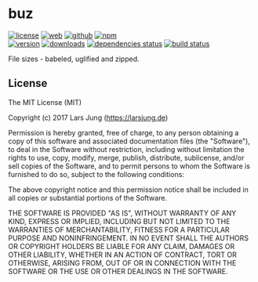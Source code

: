 # buz

[![license][license-img]][github] [![web][web-img]][web] [![github][github-img]][github] [![npm][npm-img]][npm]  
[![version][npm-v-img]][npm] [![downloads][npm-dm-img]][npm] [![dependencies status][gemnasium-img]][gemnasium] [![build status][travis-img]][travis]

File sizes - babeled, uglified and zipped.


## License
The MIT License (MIT)

Copyright (c) 2017 Lars Jung (https://larsjung.de)

Permission is hereby granted, free of charge, to any person obtaining a copy
of this software and associated documentation files (the "Software"), to deal
in the Software without restriction, including without limitation the rights
to use, copy, modify, merge, publish, distribute, sublicense, and/or sell
copies of the Software, and to permit persons to whom the Software is
furnished to do so, subject to the following conditions:

The above copyright notice and this permission notice shall be included in
all copies or substantial portions of the Software.

THE SOFTWARE IS PROVIDED "AS IS", WITHOUT WARRANTY OF ANY KIND, EXPRESS OR
IMPLIED, INCLUDING BUT NOT LIMITED TO THE WARRANTIES OF MERCHANTABILITY,
FITNESS FOR A PARTICULAR PURPOSE AND NONINFRINGEMENT. IN NO EVENT SHALL THE
AUTHORS OR COPYRIGHT HOLDERS BE LIABLE FOR ANY CLAIM, DAMAGES OR OTHER
LIABILITY, WHETHER IN AN ACTION OF CONTRACT, TORT OR OTHERWISE, ARISING FROM,
OUT OF OR IN CONNECTION WITH THE SOFTWARE OR THE USE OR OTHER DEALINGS IN
THE SOFTWARE.


[web]: https://larsjung.de/buz/
[github]: https://github.com/lrsjng/buz
[npm]: https://www.npmjs.org/package/buz
[gemnasium]: https://gemnasium.com/lrsjng/buz
[travis]: https://travis-ci.org/lrsjng/buz

[license-img]: https://img.shields.io/badge/license-MIT-a0a060.svg?style=flat-square
[web-img]: https://img.shields.io/badge/web-larsjung.de/buz-a0a060.svg?style=flat-square
[github-img]: https://img.shields.io/badge/github-lrsjng/buz-a0a060.svg?style=flat-square
[npm-img]: https://img.shields.io/badge/npm-buz-a0a060.svg?style=flat-square

[npm-v-img]: https://img.shields.io/npm/v/buz.svg?style=flat-square
[npm-dm-img]: https://img.shields.io/npm/dm/buz.svg?style=flat-square
[gemnasium-img]: https://img.shields.io/gemnasium/lrsjng/buz.svg?style=flat-square
[travis-img]: https://img.shields.io/travis/lrsjng/buz.svg?style=flat-square
